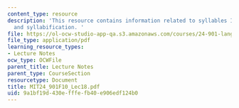 ```yaml
---
content_type: resource
description: 'This resource contains information related to syllables I: structure
  and syllabification. '
file: https://ol-ocw-studio-app-qa.s3.amazonaws.com/courses/24-901-language-and-its-structure-i-phonology-fall-2010/9a1bf19d430efffefb40e906edf124b0_MIT24_901F10_Lec18.pdf
file_type: application/pdf
learning_resource_types:
- Lecture Notes
ocw_type: OCWFile
parent_title: Lecture Notes
parent_type: CourseSection
resourcetype: Document
title: MIT24_901F10_Lec18.pdf
uid: 9a1bf19d-430e-fffe-fb40-e906edf124b0
---
```

